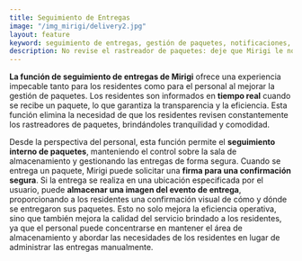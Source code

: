 ```yaml
---
title: Seguimiento de Entregas
image: "/img_mirigi/delivery2.jpg"
layout: feature
keyword: seguimiento de entregas, gestión de paquetes, notificaciones, actualizaciones en tiempo real, seguridad, comodidad
description: No revise el rastreador de paquetes: deje que Mirigi le notifique cuando llegue su entrega.
---
```


**La función de seguimiento de entregas de Mirigi** ofrece una experiencia impecable tanto para los residentes como para el personal al mejorar la gestión de paquetes. Los residentes son informados en **tiempo real** cuando se recibe un paquete, lo que garantiza la transparencia y la eficiencia. Esta función elimina la necesidad de que los residentes revisen constantemente los rastreadores de paquetes, brindándoles tranquilidad y comodidad.

Desde la perspectiva del personal, esta función permite el **seguimiento interno de paquetes**, manteniendo el control sobre la sala de almacenamiento y gestionando las entregas de forma segura. Cuando se entrega un paquete, Mirigi puede solicitar una **firma para una confirmación segura**. Si la entrega se realiza en una ubicación especificada por el usuario, puede **almacenar una imagen del evento de entrega**, proporcionando a los residentes una confirmación visual de cómo y dónde se entregaron sus paquetes. Esto no solo mejora la eficiencia operativa, sino que también mejora la calidad del servicio brindado a los residentes, ya que el personal puede concentrarse en mantener el área de almacenamiento y abordar las necesidades de los residentes en lugar de administrar las entregas manualmente.
